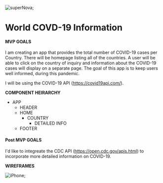 ![superNova](https://imgur.com/pxrkv9N.gif);

# World COVD-19 Information

#### MVP GOALS

I am creating an app that provides the total number of COVID-19 cases per Country. There will be homepage listing all of the countries. A user will be able to click on the country of inquiry and information about the COVID-19 cases will display on a separate page. The goal of this app is to keep users well informed, during this pandemic.

I will be using the COVID-19 API (https://covid19api.com/).

**COMPONENT HEIRARCHY**

- APP
  - HEADER
  - HOME
    - COUNTRY
      - DETAILED INFO
  - FOOTER

#### Post MVP GOALS

I'd like to integreate the CDC API (https://open.cdc.gov/apis.html) to incorporate more detailed information on COVID-19.

**WIREFRAMES**

![iPhone]();
